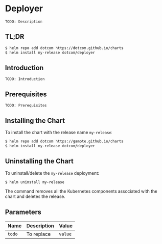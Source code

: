 # Deployer

`TODO: Description`

## TL;DR

```bash
$ helm repo add dotcom https://dotcom.github.io/charts
$ helm install my-release dotcom/deployer
```

## Introduction

`TODO: Introduction`

## Prerequisites

`TODO: Prerequisites`

## Installing the Chart

To install the chart with the release name `my-release`:

```bash
$ helm repo add dotcom https://gamote.github.io/charts
$ helm install my-release dotcom/deployer
```

## Uninstalling the Chart

To uninstall/delete the `my-release` deployment:

```bash
$ helm uninstall my-release
```

The command removes all the Kubernetes components associated with the chart and deletes the release.

## Parameters

| Name   | Description | Value   |
|--------|-------------|---------|
| `todo` | To replace  | `value` |
